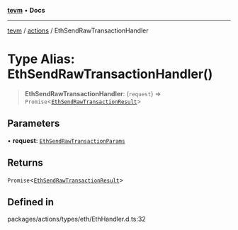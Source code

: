 [**tevm**](../../README.md) • **Docs**

***

[tevm](../../modules.md) / [actions](../README.md) / EthSendRawTransactionHandler

# Type Alias: EthSendRawTransactionHandler()

> **EthSendRawTransactionHandler**: (`request`) => `Promise`\<[`EthSendRawTransactionResult`](EthSendRawTransactionResult.md)\>

## Parameters

• **request**: [`EthSendRawTransactionParams`](EthSendRawTransactionParams.md)

## Returns

`Promise`\<[`EthSendRawTransactionResult`](EthSendRawTransactionResult.md)\>

## Defined in

packages/actions/types/eth/EthHandler.d.ts:32
